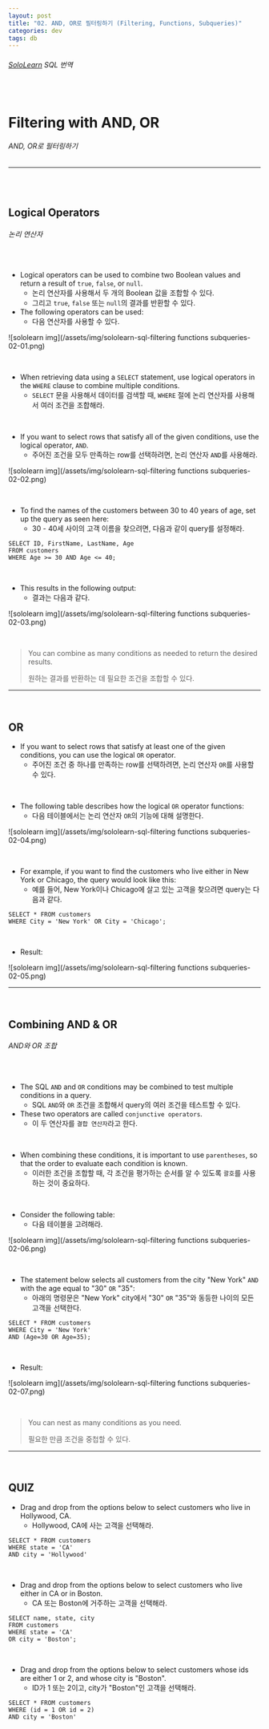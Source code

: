 ```yaml
---
layout: post
title: "02. AND, OR로 필터링하기 (Filtering, Functions, Subqueries)"
categories: dev
tags: db
---
```


###### [SoloLearn](https://www.sololearn.com) SQL 번역

<br>

# Filtering with AND, OR

###### AND, OR로 필터링하기

------

<br>

<br>

## Logical Operators

###### 논리 연산자

<br>

- Logical operators can be used to combine two Boolean values and return a result of `true`, `false`, or `null`.
  - 논리 연산자를 사용해서 두 개의 Boolean 값을 조합할 수 있다.
  - 그리고 `true`, `false` 또는 `null`의 결과를 반환할 수 있다.
- The following operators can be used:
  - 다음 연산자를 사용할 수 있다.

![sololearn img](/assets/img/sololearn-sql-filtering functions subqueries-02-01.png)

<br>

- When retrieving data using a `SELECT` statement, use logical operators in the `WHERE` clause to combine multiple conditions.
  - `SELECT` 문을 사용해서 데이터를 검색할 때, `WHERE` 절에 논리 연산자를 사용해서 여러 조건을 조합해라.

<br>

- If you want to select rows that satisfy all of the given conditions, use the logical operator, `AND`.
  - 주어진 조건을 모두 만족하는 row를 선택하려면, 논리 연산자 `AND`를 사용해라.

![sololearn img](/assets/img/sololearn-sql-filtering functions subqueries-02-02.png)

<br>

- To find the names of the customers between 30 to 40 years of age, set up the query as seen here:
  - 30 - 40세 사이의 고객 이름을 찾으려면, 다음과 같이 query를 설정해라.

```mysql
SELECT ID, FirstName, LastName, Age
FROM customers
WHERE Age >= 30 AND Age <= 40;
```

<br>

- This results in the following output:
  - 결과는 다음과 같다.

![sololearn img](/assets/img/sololearn-sql-filtering functions subqueries-02-03.png)

<br>

> You can combine as many conditions as needed to return the desired results.
>
> 원하는 결과를 반환하는 데 필요한 조건을 조합할 수 있다.

------

<br>

## OR

- If you want to select rows that satisfy at least one of the given conditions, you can use the logical `OR` operator.
  - 주어진 조건 중 하나를 만족하는 row를 선택하려면, 논리 연산자 `OR`를 사용할 수 있다.

<br>

- The following table describes how the logical `OR` operator functions:
  - 다음 테이블에서는 논리 연산자 `OR`의 기능에 대해 설명한다.

![sololearn img](/assets/img/sololearn-sql-filtering functions subqueries-02-04.png)

<br>

- For example, if you want to find the customers who live either in New York or Chicago, the query would look like this:
  - 예를 들어, New York이나 Chicago에 살고 있는 고객을 찾으려면 query는 다음과 같다.

```mysql
SELECT * FROM customers
WHERE City = 'New York' OR City = 'Chicago';
```

<br>

- Result:

![sololearn img](/assets/img/sololearn-sql-filtering functions subqueries-02-05.png)

------

<br>

## Combining AND & OR

###### AND와 OR 조합

<br>

- The SQL `AND` and `OR` conditions may be combined to test multiple conditions in a query.
  - SQL `AND`와 `OR` 조건을 조합해서 query의 여러 조건을 테스트할 수 있다.
- These two operators are called `conjunctive operators`.
  - 이 두 연산자를 `결합 연산자`라고 한다.

<br>

- When combining these conditions, it is important to use `parentheses`, so that the order to evaluate each condition is known.
  - 이러한 조건을 조합할 때, 각 조건을 평가하는 순서를 알 수 있도록 `괄호`를 사용하는 것이 중요하다.

<br>

- Consider the following table:
  - 다음 테이블을 고려해라.

![sololearn img](/assets/img/sololearn-sql-filtering functions subqueries-02-06.png)

<br>

- The statement below selects all customers from the city "New York" `AND` with the age equal to "30" `OR` "35":
  - 아래의 명령문은 "New York" city에서 "30" `OR` "35"와 동등한 나이의 모든 고객을 선택한다.

```mysql
SELECT * FROM customers
WHERE City = 'New York'
AND (Age=30 OR Age=35);
```

<br>

- Result:

![sololearn img](/assets/img/sololearn-sql-filtering functions subqueries-02-07.png)

<br>

> You can nest as many conditions as you need.
>
> 필요한 만큼 조건을 중첩할 수 있다.

------

<br>

## QUIZ

- Drag and drop from the options below to select customers who live in Hollywood, CA.
  - Hollywood, CA에 사는 고객을 선택해라.

```mysql
SELECT * FROM customers
WHERE state = 'CA'
AND city = 'Hollywood'
```

<br>

- Drag and drop from the options below to select customers who live either in CA or in Boston.
  - CA 또는 Boston에 거주하는 고객을 선택해라.

```mysql
SELECT name, state, city
FROM customers
WHERE state = 'CA'
OR city = 'Boston';
```

<br>

- Drag and drop from the options below to select customers whose ids are either 1 or 2, and whose city is "Boston".
  - ID가 1 또는 2이고, city가 "Boston"인 고객을 선택해라.

```mysql
SELECT * FROM customers
WHERE (id = 1 OR id = 2)
AND city = 'Boston'
```

<br>